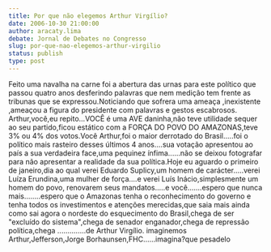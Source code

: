 ```yaml
---
title: Por que não elegemos Arthur Virgílio?
date: 2006-10-30 21:00:00
author: aracaty.lima
debate: Jornal de Debates no Congresso
slug: por-que-nao-elegemos-arthur-virgilio
status: publish 
type: post
---
```


Feito uma navalha na carne foi a abertura das urnas para este político que passou quatro anos desferindo palavras que nem medição tem frente as tribunas que se expressou.Noticiando que sofrera uma ameaça ,inexistente ,ameaçou a figura do presidente com palavras e gestos escabrosos.
Arthur,você,eu repito...VOCÊ é uma AVE daninha,não teve utilidade sequer ao seu partido,ficou estático com a FORÇA DO POVO DO AMAZONAS,teve 3% ou 4% dos votos.Você Arthur,foi o maior derrotado do Brasil.....foi o político mais rasteiro desses últimos 4 anos....sua votação apresentou ao país a sua verdadeira face,uma pequinez ínfima......não se deixou fotografar para não apresentar a realidade da sua política.Hoje eu aguardo o primeiro de janeiro,dia ao qual verei Eduardo Suplicy,um homem de carácter.....verei Luíza Erundina,uma mulher de força....e verei Luís Inácio,simplesmente um homem do povo, renovarem seus mandatos.....e você.......espero que nunca mais........espero que o Amazonas tenha o reconhecimento do governo e tenha todos os investimentos e atenções merecidas,que saia mais ainda como sai agora o nordeste do esquecimento do Brasil,chega de ser "excluído do sistema",chega de senador enganador,chega de repressão política,chega ..............de Arthur Virgílio.
imaginemos Arthur,Jefferson,Jorge Borhaunsen,FHC......imagina?que pesadelo

